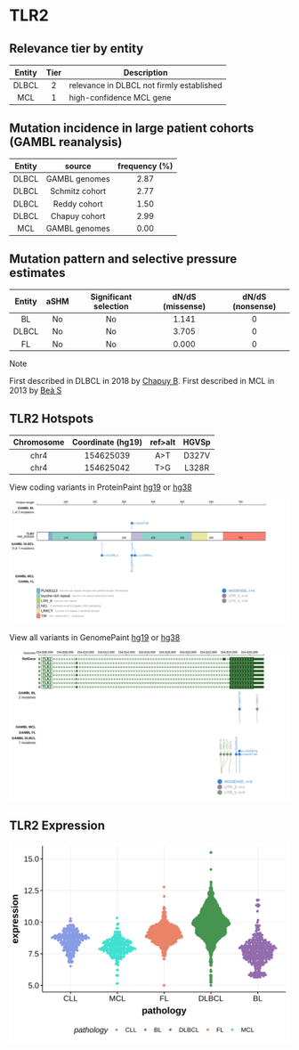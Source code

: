 # TLR2

## Relevance tier by entity

|Entity|Tier|Description                              |
|:------:|:----:|-----------------------------------------|
|DLBCL |2   |relevance in DLBCL not firmly established|
|MCL   |1   |high-confidence MCL gene                 |

## Mutation incidence in large patient cohorts (GAMBL reanalysis)

|Entity|source        |frequency (%)|
|:------:|:--------------:|:-------------:|
|DLBCL |GAMBL genomes |2.87         |
|DLBCL |Schmitz cohort|2.77         |
|DLBCL |Reddy cohort  |1.50         |
|DLBCL |Chapuy cohort |2.99         |
|MCL   |GAMBL genomes |0.00         |

## Mutation pattern and selective pressure estimates

|Entity|aSHM|Significant selection|dN/dS (missense)|dN/dS (nonsense)|
|:------:|:----:|:---------------------:|:----------------:|:----------------:|
|BL    |No  |No                   |1.141           |0               |
|DLBCL |No  |No                   |3.705           |0               |
|FL    |No  |No                   |0.000           |0               |


> [!NOTE]
> First described in DLBCL in 2018 by [Chapuy B](https://pubmed.ncbi.nlm.nih.gov/29713087). First described in MCL in 2013 by [Beà S](https://pubmed.ncbi.nlm.nih.gov/24145436)


 ## TLR2 Hotspots

| Chromosome |Coordinate (hg19) | ref>alt | HGVSp | 
 | :---:| :---: | :--: | :---: |
| chr4 | 154625039 | A>T | D327V |
| chr4 | 154625042 | T>G | L328R |

View coding variants in ProteinPaint [hg19](https://morinlab.github.io/LLMPP/GAMBL/TLR2_protein.html)  or [hg38](https://morinlab.github.io/LLMPP/GAMBL/TLR2_protein_hg38.html)

![image](images/proteinpaint/TLR2_NM_003264.svg)

View all variants in GenomePaint [hg19](https://morinlab.github.io/LLMPP/GAMBL/TLR2.html)  or [hg38](https://morinlab.github.io/LLMPP/GAMBL/TLR2_hg38.html)

![image](images/proteinpaint/TLR2.svg)
## TLR2 Expression
![image](images/gene_expression/TLR2_by_pathology.svg)
